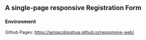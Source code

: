 ## A single-page responsive Registration Form

### Environment
Github Pages: https://iamjacobjoshua.github.io/responsive-web/
